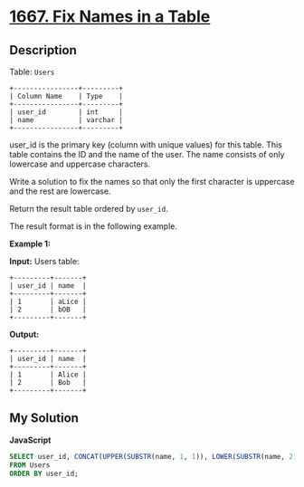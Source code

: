 # [1667. Fix Names in a Table](https://leetcode.com/problems/fix-names-in-a-table)

## Description

Table: `Users`

```
+----------------+---------+
| Column Name    | Type    |
+----------------+---------+
| user_id        | int     |
| name           | varchar |
+----------------+---------+
```

user_id is the primary key (column with unique values) for this table.
This table contains the ID and the name of the user. The name consists of only lowercase and uppercase characters.

Write a solution to fix the names so that only the first character is uppercase and the rest are lowercase.

Return the result table ordered by `user_id`.

The result format is in the following example.

**Example 1:**

**Input:**
Users table:

```
+---------+-------+
| user_id | name  |
+---------+-------+
| 1       | aLice |
| 2       | bOB   |
+---------+-------+
```

**Output:**

```
+---------+-------+
| user_id | name  |
+---------+-------+
| 1       | Alice |
| 2       | Bob   |
+---------+-------+
```

## My Solution

**JavaScript**

```sql
SELECT user_id, CONCAT(UPPER(SUBSTR(name, 1, 1)), LOWER(SUBSTR(name, 2))) AS name
FROM Users
ORDER BY user_id;
```
